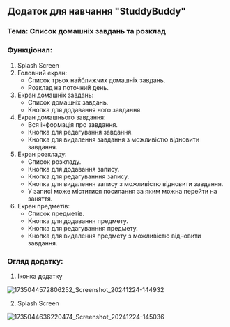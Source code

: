 ## Додаток для навчання "StuddyBuddy"

### Тема: Список домашніх завдань та розклад

### Функціонал:
 
 1. Splash Screen
 2. Головний екран:
    - Список трьох найближчих домашніх завдань.
    - Розклад на поточний день.
 3. Екран домашніх завдань:
    - Список домашніх завдань.
    - Кнопка для додавання ного завдання.
 4. Екран домашнього завдання:
    - Вся інформація про завдання.
    - Кнопка для редагування завдання.
    - Кнопка для видалення завдання з можливістю відновити завдання.
 5. Екран розкладу:
    - Список розкладу.
    - Кнопка для додавання запису.
    - Кнопка для редагуванння запису.
    - Кнопка для видалення запису з можливістю відновити завдання.
    - У записі може міститися посилання за яким можна перейти на заняття.
 6. Екран предметів:
    - Список предметів.
    - Кнопка для додавання предмету.
    - Кнопка для редагуванння предмету.
    - Кнопка для видалення предмету з можливістю відновити завдання.
   
### Огляд додатку:
 1. Іконка додатку
    
![1735044572806252_Screenshot_20241224-144932](https://github.com/user-attachments/assets/5f5a382a-e3fa-4a2c-a36f-30d096225b1f)

2. Splash Screen

![1735044636220474_Screenshot_20241224-145036](https://github.com/user-attachments/assets/6b397deb-2013-4c9a-942f-8e9b9843b23b)
